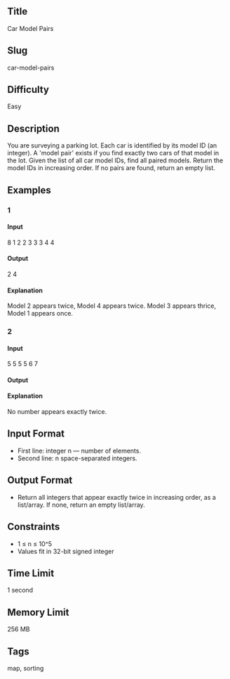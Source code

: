 ## Title

Car Model Pairs

## Slug

car-model-pairs

## Difficulty

Easy

## Description

You are surveying a parking lot. Each car is identified by its model ID (an integer). A 'model pair' exists if you find exactly two cars of that model in the lot. Given the list of all car model IDs, find all paired models. Return the model IDs in increasing order. If no pairs are found, return an empty list.

## Examples

### 1
#### Input
8
1 2 2 3 3 3 4 4

#### Output
2 4

#### Explanation
Model 2 appears twice, Model 4 appears twice. Model 3 appears thrice, Model 1 appears once.

### 2
#### Input
5
5 5 5 6 7

#### Output


#### Explanation
No number appears exactly twice.

## Input Format
- First line: integer n — number of elements.
- Second line: n space-separated integers.

## Output Format
- Return all integers that appear exactly twice in increasing order, as a list/array. If none, return an empty list/array.

## Constraints
- 1 ≤ n ≤ 10^5
- Values fit in 32-bit signed integer

## Time Limit
1 second

## Memory Limit
256 MB

## Tags 
map, sorting